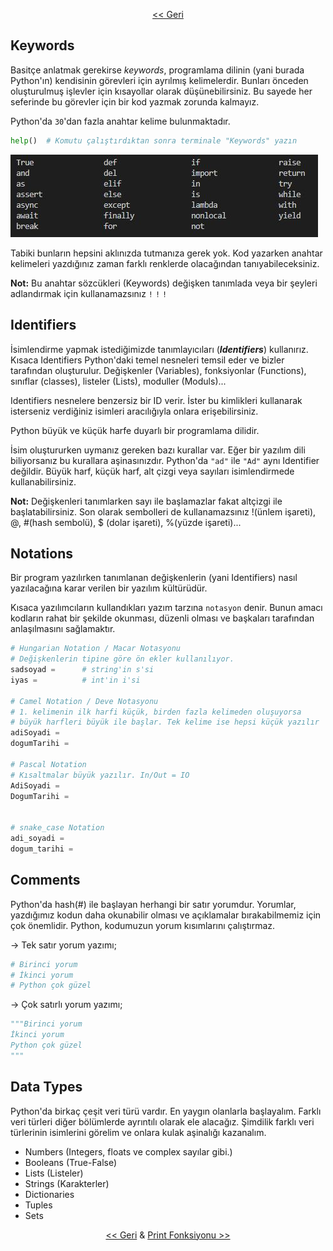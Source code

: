 <div align="center">

[<< Geri](../README.md)

</div>

## **Keywords**

Basitçe anlatmak gerekirse _keywords_, programlama dilinin (yani burada Python'ın) kendisinin görevleri için ayrılmış kelimelerdir. Bunları önceden oluşturulmuş işlevler için kısayollar olarak düşünebilirsiniz. Bu sayede her seferinde bu görevler için bir kod yazmak zorunda kalmayız.

Python'da ```30```'dan fazla anahtar kelime bulunmaktadır.
```py
help()  # Komutu çalıştırdıktan sonra terminale "Keywords" yazın
```
![Keywords](keywords.jpg)

Tabiki bunların hepsini aklınızda tutmanıza gerek yok. Kod yazarken anahtar kelimeleri yazdığınız zaman farklı renklerde olacağından tanıyabileceksiniz.

**Not:** Bu anahtar sözcükleri (Keywords) değişken tanımlada veya bir şeyleri adlandırmak için kullanamazsınız ```!``` ```!``` ```!```

## **Identifiers**

İsimlendirme yapmak istediğimizde tanımlayıcıları (**_Identifiers_**) kullanırız. Kısaca Identifiers Python'daki temel nesneleri temsil eder ve bizler tarafından oluşturulur. Değişkenler (Variables), fonksiyonlar (Functions), sınıflar (classes), listeler (Lists), moduller (Moduls)...

Identifiers nesnelere benzersiz bir ID verir. İster bu kimlikleri kullanarak isterseniz verdiğiniz isimleri aracılığıyla onlara erişebilirsiniz.

Python büyük ve küçük harfe duyarlı bir programlama dilidir.

İsim oluştururken uymanız gereken bazı kurallar var. Eğer bir yazılım dili biliyorsanız bu kurallara aşinasınızdır. Python'da ```"ad"``` ile ```"Ad"``` aynı Identifier değildir. Büyük harf, küçük harf, alt çizgi veya sayıları isimlendirmede kullanabilirsiniz. 

**Not:** Değişkenleri tanımlarken sayı ile başlamazlar fakat altçizgi ile başlatabilirsiniz. Son olarak sembolleri de kullanamazsınız !(ünlem işareti), @, #(hash sembolü), $ (dolar işareti), %(yüzde işareti)...

## **Notations**

Bir program yazılırken tanımlanan değişkenlerin (yani Identifiers) nasıl yazılacağına karar verilen bir yazılım kültürüdür.

Kısaca yazılımcıların kullandıkları yazım tarzına ```notasyon``` denir. Bunun amacı kodların rahat bir şekilde okunması, düzenli olması ve başkaları tarafından anlaşılmasını sağlamaktır.

```py
# Hungarian Notation / Macar Notasyonu
# Değişkenlerin tipine göre ön ekler kullanılıyor. 
sadsoyad =      # string'in s'si
iyas =          # int'in i'si

# Camel Notation / Deve Notasyonu
# 1. kelimenin ilk harfi küçük, birden fazla kelimeden oluşuyorsa 
# büyük harfleri büyük ile başlar. Tek kelime ise hepsi küçük yazılır
adiSoyadi = 
dogumTarihi = 

# Pascal Notation
# Kısaltmalar büyük yazılır. In/Out = IO
AdiSoyadi = 
DogumTarihi = 


# snake_case Notation
adi_soyadi = 
dogum_tarihi = 
```

## **Comments**

Python'da hash(#) ile başlayan herhangi bir satır yorumdur. Yorumlar, yazdığımız kodun daha okunabilir olması ve açıklamalar bırakabilmemiz için çok önemlidir. Python, kodumuzun yorum kısımlarını çalıştırmaz. 

-> Tek satır yorum yazımı;
```py
# Birinci yorum
# İkinci yorum
# Python çok güzel
```

-> Çok satırlı yorum yazımı;
```py
"""Birinci yorum
İkinci yorum
Python çok güzel
"""
```

## **Data Types**

Python'da birkaç çeşit veri türü vardır. En yaygın olanlarla başlayalım. Farklı veri türleri diğer bölümlerde ayrıntılı olarak ele alacağız. Şimdilik farklı veri türlerinin isimlerini görelim ve onlara kulak aşinalığı kazanalım.

- Numbers   (Integers, floats ve complex sayılar gibi.)
- Booleans  (True-False)
- Lists     (Listeler)
- Strings   (Karakterler)
- Dictionaries
- Tuples
- Sets
<div align="center">

[<< Geri](../README.md) & [Print Fonksiyonu >>](../1-Print%20Function/Print_func.md)

</div>
